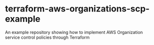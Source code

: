 # terraform-aws-organizations-scp-example
An example repository showing how to implement AWS Organization service control policies through Terraform
